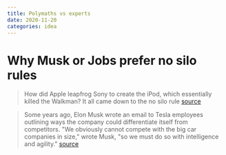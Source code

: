 ```yaml
---
title: Polymaths vs experts
date: 2020-11-20
categories: idea
---
```


# Why Musk or Jobs prefer no silo rules

>How did Apple leapfrog Sony to create the iPod, which essentially killed the Walkman? It all came down to the no silo rule
[source](https://www.inc.com/justin-bariso/why-intelligent-minds-like-elon-musk-steve-jobs-embrace-no-silo-rule.html)

>Some years ago, Elon Musk wrote an email to Tesla employees outlining ways the company could differentiate itself from competitors. 
> "We obviously cannot compete with the big car companies in size," wrote Musk, "so we must do so with intelligence and agility."
> [source](https://www.inc.com/justin-bariso/this-email-from-elon-musk-to-tesla-employees-descr.html)
